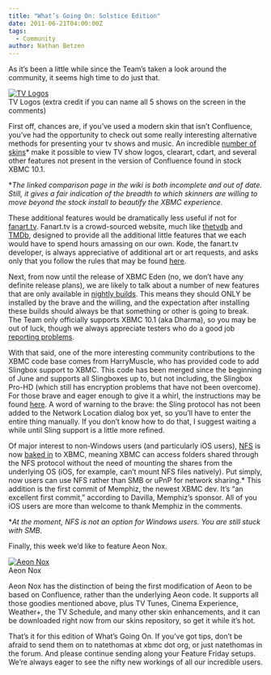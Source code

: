 ```yaml
---
title: "What’s Going On: Solstice Edition"
date: 2011-06-21T04:00:00Z
tags:
  - Community
author: Nathan Betzen
---
```


As it’s been a little while since the Team’s taken a look around the community, it seems high time to do just that.

[![TV Logos](/images/blog/screenshot006-300x181.webp "TV Logos")](/images/blog/screenshot006.webp)  
 TV Logos (extra credit if you can name all 5 shows on the screen in the comments)

First off, chances are, if you’ve used a modern skin that isn’t Confluence, you’ve had the opportunity to check out some really interesting alternative methods for presenting your tv shows and music. An incredible [number of skins](https://kodi.wiki/view/Comparison_of_skin_features "Skin Comparison Chart")\* make it possible to view TV show logos, clearart, cdart, and several other features not present in the version of Confluence found in stock XBMC 10.1.

\*_The linked comparison page in the wiki is both incomplete and out of date. Still, it gives a fair indication of the breadth to which skinners are willing to move beyond the stock install to beautify the XBMC experience._

These additional features would be dramatically less useful if not for [fanart.tv](https://fanart.tv/ "fanart.tv"). Fanart.tv is a crowd-sourced website, much like [thetvdb](https://www.thetvdb.com/ "thetvdb.com") and [TMDb](https://www.themoviedb.org/ "The Movie Database"), designed to provide all the additional little features that we each would have to spend hours amassing on our own. Kode, the fanart.tv developer, is always appreciative of additional art or art requests, and asks only that you follow the rules that may be found [here](https://forum.kodi.tv/showthread.php?tid=87577 "Fanart.TV rules").

Next, from now until the release of XBMC Eden (no, we don’t have any definite release plans), we are likely to talk about a number of new features that are only available in [nightly builds](http://mirrors.xbmc.org/nightlies/ "Download Nightly Builds"). This means they should ONLY be installed by the brave and the willing, and the expectation after installing these builds should always be that something or other is going to break. The Team only officially supports XBMC 10.1 (aka Dharma), so you may be out of luck, though we always appreciate testers who do a good job [reporting problems](https://forum.kodi.tv/showthread.php?tid=34655 "How to report a problem in a useful way").

With that said, one of the more interesting community contributions to the XBMC code base comes from HarryMuscle, who has provided code to add Slingbox support to XBMC. This code has been merged since the beginning of June and supports all Slingboxes up to, but not including, the Slingbox Pro-HD (which still has encryption problems that have not been overcome). For those brave and eager enough to give it a whirl, the instructions may be found [here](https://kodi.wiki/view/Slingbox_Client "Slingbox Install Instructions"). A word of warning to the brave: the Sling protocol has not been added to the Network Location dialog box yet, so you’ll have to enter the entire thing manually. If you don’t know how to do that, I suggest waiting a while until Sling support is a little more refined.

Of major interest to non-Windows users (and particularly iOS users), [NFS](<https://en.wikipedia.org/wiki/Network_File_System_(protocol)> "Network File System protocol") is now [baked in](https://github.com/xbmc/xbmc/pull/192 "NFS support in XBMC") to XBMC, meaning XBMC can access folders shared through the NFS protocol without the need of mounting the shares from the underlying OS (iOS, for example, can’t mount NFS files natively). Put simply, now users can use NFS rather than SMB or uPnP for network sharing.\* This addition is the first commit of Memphiz, the newest XBMC dev. It’s “an excellent first commit,” according to Davilla, Memphiz’s sponsor. All of you iOS users are more than welcome to thank Memphiz in the comments.

\*_At the moment, NFS is not an option for Windows users. You are still stuck with SMB._

Finally, this week we’d like to feature Aeon Nox.

[![Aeon Nox](/images/blog/screenshot007-300x181.webp "Aeon Nox")](/images/blog/screenshot007.webp)  
 Aeon Nox

Aeon Nox has the distinction of being the first modification of Aeon to be based on Confluence, rather than the underlying Aeon code. It supports all those goodies mentioned above, plus TV Tunes, Cinema Experience, Weather+, the TV Schedule, and many other skin enhancements, and it can be downloaded right now from our skins repository, so get it while it’s hot.

That’s it for this edition of What’s Going On. If you’ve got tips, don’t be afraid to send them on to natethomas at xbmc dot org, or just natethomas in the forum. And please continue sending along your Feature Friday setups. We’re always eager to see the nifty new workings of all our incredible users.
